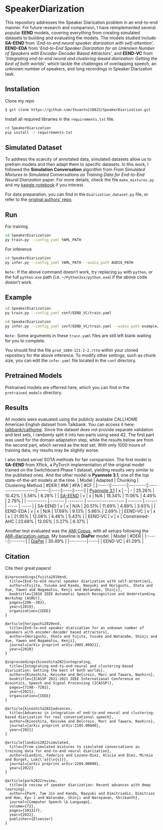 # SpeakerDiarization
This repository addresses the Speaker Diarization problem in an end-to-end manner. For future research and comparison, I have reimplemented several popular **EEND** models, covering everything from creating simulated datasets to building and evaluating the models. The models studied include **SA-EEND** from '*End-to-end neural speaker diarization with self-attention*', **EEND-EDA** from '*End-to-End Speaker Diarization for an Unknown Number of Speakers with Encoder-Decoder Based Attractors*', and **EEND-VC** from '*Integrating end-to-end neural and clustering-based diarization: Getting the best of both worlds*', which tackle the challenges of overlapping speech, an unknown number of speakers, and long recordings in Speaker Diarization task.
## Installation
Clone my repo
```bash
$ git clone https://github.com/thuantn210823/SpeakerDiarization.git
```
Install all required libraries in the `requirements.txt` file.
```bash
cd SpeakerDiarization
pip install -r requirements.txt
```
## Simulated Dataset
To address the scarcity of annotated data, simulated datasets allow us to pretrain models and then adapt them to specific datasets. In this work, I followed the **Simulation Conversation** algorithm from *From Simulated Mixtures to Simulated Conversations as Training Data for End-to-End Neural Diarization* paper. For more details, check the file `make_mixtures.py` and my [kaggle notebook](https://www.kaggle.com/code/ngcthun/d-sd-3-dilibrisc4-test-dev) if you interest.  

For data preparation, you can find in the `Diarization_dataset.py` file, or refer to the [original authors' repo](https://github.com/hitachi-speech/EEND).

## Run
For training
```sh
cd SpeakerDiarization
py train.py --config_yaml YAML_PATH
```
For inference
```sh
cd SpeakerDiarization
py infer.py --config_yaml YAML_PATH --audio_path AUDIO_PATH
```
`Note:` If the above command doesn’t work, try replacing `py` with `python`, or the full `python.exe` path (i.e. `~/Python3xx/python.exe`) if the above code doesn't work.
## Example
```sh
cd SpeakerDiarization
py train.py --config_yaml conf/EEND_VC/train.yaml
```
```sh
cd SpeakerDiarization
py infer.py --config_yaml conf/EEND_VC/train.yaml --audio_path example/1089-121-2-2.wav
```
`Note:` Some arguments in these `train.yaml` files are still left blank waiting for you to complete. 

You should find the file `pred_1089-121-2-2.rttm` within your cloned repository for the above inference. To modify other settings, such as chunk size, you can edit the `infer.yaml` file located in the `conf` directory.
## Pretrained Models
Pretrained models are offerred here, which you can find in the `pretrained_models` directory. 

## Results
All models were evaluated using the publicly available CALLHOME American English dataset from Talkbank. You can access it here: [talkbank/callhome](https://huggingface.co/datasets/talkbank/callhome). Since the dataset does not provide separate validation and test sets, I randomly split it into two parts using seed 42. The first part was used for the domain adaptation step, while the results below are from the second part, which served as the test set. With only 1000 hours of training data, my results may be slightly worse.

I also tested servel SOTA methods for fair comparision. The first model is **SA-EEND** from Xflick, a PyTorch implementation of the original model trained on the Switchboard Phase 1 dataset, yielding results very similar to the published ones. And the other model is **Pyannote 3.1**, one of the top state-of-the-art models at the time.
| Model | Adapted | Chunking | Clustering Method   | #DER  | #MI  | #FA  | #CF  |
|:-----:|:-------:|:--------:|:-------------------:|:-----:|:----:|:----:|:----:|
| [Pyannote 3.1](https://huggingface.co/pyannote/speaker-diarization-3.1) | x | -        | -                   | 25.26% | 10.42% | 5.56% | 6.28% |
| [SA-EEND](https://github.com/Xflick/EEND_PyTorch) | v | x        | N/A                 | 18.34% | 11.06% | 4.49% | 2.79% |
| ---------- | ------- | -------- | ------------------- | ------- | ------ | ----- | ----- | <!-- Simulate double line -->
| SA-EEND | v | x        | N/A                 | 20.51% | 11.69% | 4.89% | 3.93% |
| EEND-EDA | v | x        | N/A                 | 17.69% | 9.13%  | 5.86% | 2.69% |
| EEND-VC  | v | x        | x                   | 21.95% | 12.06% | 4.46% | 5.43% |
| EEND-VC  | v | v        | Constrained-AHC     | 23.68% | 12.05% | 5.27% | 6.37% | 

Another test evaluated was the [AMI Copus](https://groups.inf.ed.ac.uk/ami/download/), with all setups following the [AMI-diarization-setup](https://github.com/BUTSpeechFIT/AMI-diarization-setup). My baseline is **DiaPer** model.
| Model | #DER  |
|:-----:|:-------:|
| [DiaPer](https://github.com/BUTSpeechFIT/DiaPer) | 30.49% | 
|---------|-----|
| EEND-VC  | 41.29% | 

## Citation
Cite their great papers!
```
@inproceedings{fujita2019end,
  title={End-to-end neural speaker diarization with self-attention},
  author={Fujita, Yusuke and Kanda, Naoyuki and Horiguchi, Shota and Xue, Yawen and Nagamatsu, Kenji and Watanabe, Shinji},
  booktitle={2019 IEEE Automatic Speech Recognition and Understanding Workshop (ASRU)},
  pages={296--303},
  year={2019},
  organization={IEEE}
}
```
```
@article{horiguchi2020end,
  title={End-to-end speaker diarization for an unknown number of speakers with encoder-decoder based attractors},
  author={Horiguchi, Shota and Fujita, Yusuke and Watanabe, Shinji and Xue, Yawen and Nagamatsu, Kenji},
  journal={arXiv preprint arXiv:2005.09921},
  year={2020}
}
```
```
@inproceedings{kinoshita2021integrating,
  title={Integrating end-to-end neural and clustering-based diarization: Getting the best of both worlds},
  author={Kinoshita, Keisuke and Delcroix, Marc and Tawara, Naohiro},
  booktitle={ICASSP 2021-2021 IEEE International Conference on Acoustics, Speech and Signal Processing (ICASSP)},
  pages={7198--7202},
  year={2021},
  organization={IEEE}
}
```
```
@article{kinoshita2021advances,
  title={Advances in integration of end-to-end neural and clustering-based diarization for real conversational speech},
  author={Kinoshita, Keisuke and Delcroix, Marc and Tawara, Naohiro},
  journal={arXiv preprint arXiv:2105.09040},
  year={2021}
}
```
```
@article{landini2022simulated,
  title={From simulated mixtures to simulated conversations as training data for end-to-end neural diarization},
  author={Landini, Federico and Lozano-Diez, Alicia and Diez, Mireia and Burget, Luk{\'a}{\v{s}}},
  journal={arXiv preprint arXiv:2204.00890},
  year={2022}
}
```
```
@article{park2022review,
  title={A review of speaker diarization: Recent advances with deep learning},
  author={Park, Tae Jin and Kanda, Naoyuki and Dimitriadis, Dimitrios and Han, Kyu J and Watanabe, Shinji and Narayanan, Shrikanth},
  journal={Computer Speech \& Language},
  volume={72},
  pages={101317},
  year={2022},
  publisher={Elsevier}
}
```
